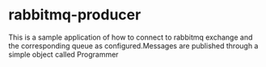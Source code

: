 # rabbitmq-producer

This is a sample application of how to connect to rabbitmq exchange and the corresponding queue as configured.Messages are published through a simple object called Programmer
